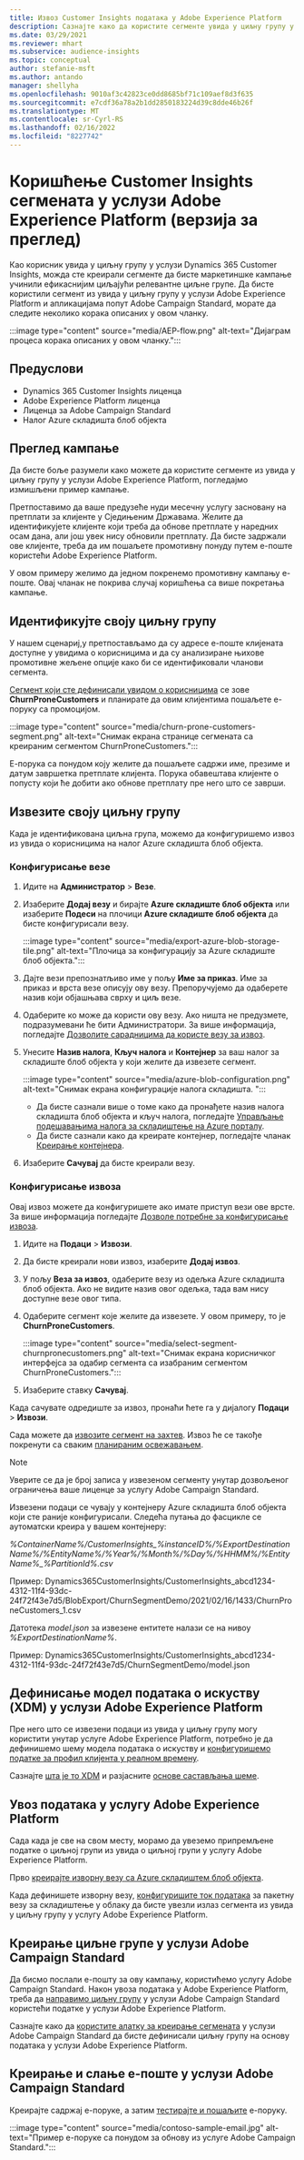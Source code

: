 ```yaml
---
title: Извоз Customer Insights података у Adobe Experience Platform
description: Сазнајте како да користите сегменте увида у циљну групу у услузи Adobe Experience Platform.
ms.date: 03/29/2021
ms.reviewer: mhart
ms.subservice: audience-insights
ms.topic: conceptual
author: stefanie-msft
ms.author: antando
manager: shellyha
ms.openlocfilehash: 9010af3c42823ce0dd8685bf71c109aef8d3f635
ms.sourcegitcommit: e7cdf36a78a2b1dd2850183224d39c8dde46b26f
ms.translationtype: MT
ms.contentlocale: sr-Cyrl-RS
ms.lasthandoff: 02/16/2022
ms.locfileid: "8227742"
---
```

# <a name="use-customer-insights-segments-in-adobe-experience-platform-preview"></a>Коришћење Customer Insights сегмената у услузи Adobe Experience Platform (верзија за преглед)

Као корисник увида у циљну групу у услузи Dynamics 365 Customer Insights, можда сте креирали сегменте да бисте маркетиншке кампање учинили ефикаснијим циљајући релевантне циљне групе. Да бисте користили сегмент из увида у циљну групу у услузи Adobe Experience Platform и апликацијама попут Adobe Campaign Standard, морате да следите неколико корака описаних у овом чланку.

:::image type="content" source="media/AEP-flow.png" alt-text="Дијаграм процеса корака описаних у овом чланку.":::

## <a name="prerequisites"></a>Предуслови

-   Dynamics 365 Customer Insights лиценца
-   Adobe Experience Platform лиценца
-   Лиценца за Adobe Campaign Standard
-   Налог Azure складишта блоб објекта

## <a name="campaign-overview"></a>Преглед кампање

Да бисте боље разумели како можете да користите сегменте из увида у циљну групу у услузи Adobe Experience Platform, погледајмо измишљени пример кампање.

Претпоставимо да ваше предузеће нуди месечну услугу засновану на претплати за клијенте у Сједињеним Државама. Желите да идентификујете клијенте који треба да обнове претплате у наредних осам дана, али још увек нису обновили претплату. Да бисте задржали ове клијенте, треба да им пошаљете промотивну понуду путем е-поште користећи Adobe Experience Platform.

У овом примеру желимо да једном покренемо промотивну кампању е-поште. Овај чланак не покрива случај коришћења са више покретања кампање.

## <a name="identify-your-target-audience"></a>Идентификујте своју циљну групу

У нашем сценариј,у претпостављамо да су адресе е-поште клијената доступне у увидима о корисницима и да су анализиране њихове промотивне жељене опције како би се идентификовали чланови сегмента.

[Сегмент који сте дефинисали увидом о корисницима](segments.md) се зове **ChurnProneCustomers** и планирате да овим клијентима пошаљете е-поруку са промоцијом.

:::image type="content" source="media/churn-prone-customers-segment.png" alt-text="Снимак екрана странице сегмената са креираним сегментом ChurnProneCustomers.":::

Е-порука са понудом коју желите да пошаљете садржи име, презиме и датум завршетка претплате клијента. Порука обавештава клијенте о попусту који ће добити ако обнове претплату пре него што се заврши.

## <a name="export-your-target-audience"></a>Извезите своју циљну групу

Када је идентификована циљна група, можемо да конфигуришемо извоз из увида о корисницима на налог Azure складишта блоб објекта.

### <a name="configure-a-connection"></a>Конфигурисање везе

1. Идите на **Администратор** > **Везе**.

1. Изаберите **Додај везу** и бирајте **Azure складиште блоб објекта** или изаберите **Подеси** на плочици **Azure складиште блоб објекта** да бисте конфигурисали везу.

   :::image type="content" source="media/export-azure-blob-storage-tile.png" alt-text="Плочица за конфигурацију за Azure складиште блоб објекта."::: 

1. Дајте вези препознатљиво име у пољу **Име за приказ**. Име за приказ и врста везе описују ову везу. Препоручујемо да одаберете назив који објашњава сврху и циљ везе.

1. Одаберите ко може да користи ову везу. Ако ништа не предузмете, подразумевани ће бити Администратори. За више информација, погледајте [Дозволите сарадницима да користе везу за извоз](connections.md#allow-contributors-to-use-a-connection-for-exports).

1. Унесите **Назив налога**, **Кључ налога** и **Контејнер** за ваш налог за складиште блоб објекта у који желите да извезете сегмент.  
      
   :::image type="content" source="media/azure-blob-configuration.png" alt-text="Снимак екрана конфигурације налога складишта. "::: 
   
    - Да бисте сазнали више о томе како да пронађете назив налога складишта блоб објекта и кључ налога, погледајте [Управљање подешавањима налога за складиштење на Azure порталу](/azure/storage/common/storage-account-manage).
    - Да бисте сазнали како да креирате контејнер, погледајте чланак [Креирање контејнера](/azure/storage/blobs/storage-quickstart-blobs-portal#create-a-container).

1. Изаберите **Сачувај** да бисте креирали везу. 

### <a name="configure-an-export"></a>Конфигурисање извоза

Овај извоз можете да конфигуришете ако имате приступ вези ове врсте. За више информација погледајте [Дозволе потребне за конфигурисање извоза](export-destinations.md#set-up-a-new-export).

1. Идите на **Подаци** > **Извози**.

1. Да бисте креирали нови извоз, изаберите **Додај извоз**.

1. У пољу **Веза за извоз**, одаберите везу из одељка Azure складишта блоб објекта. Ако не видите назив овог одељка, тада вам нису доступне везе овог типа.

1. Одаберите сегмент које желите да извезете. У овом примеру, то је **ChurnProneCustomers**.

   :::image type="content" source="media/select-segment-churnpronecustomers.png" alt-text="Снимак екрана корисничког интерфејса за одабир сегмента са изабраним сегментом ChurnProneCustomers.":::

1. Изаберите ставку **Сачувај**.

Када сачувате одредиште за извоз, пронаћи ћете га у дијалогу **Подаци** > **Извози**.

Сада можете да [извозите сегмент на захтев](export-destinations.md#run-exports-on-demand). Извоз ће се такође покренути са сваким [планираним освежавањем](system.md).

> [!NOTE]
> Уверите се да је број записа у извезеном сегменту унутар дозвољеног ограничења ваше лиценце за услугу Adobe Campaign Standard.

Извезени подаци се чувају у контејнеру Azure складишта блоб објекта који сте раније конфигурисали. Следећа путања до фасцикле се аутоматски креира у вашем контејнеру:

*%ContainerName%/CustomerInsights_%instanceID%/%ExportDestinationName%/%EntityName%/%Year%/%Month%/%Day%/%HHMM%/%EntityName%_%PartitionId%.csv*

Пример: Dynamics365CustomerInsights/CustomerInsights_abcd1234-4312-11f4-93dc-24f72f43e7d5/BlobExport/ChurnSegmentDemo/2021/02/16/1433/ChurnProneCustomers_1.csv

Датотека *model.json* за извезене ентитете налази се на нивоу *%ExportDestinationName%*.

Пример: Dynamics365CustomerInsights/CustomerInsights_abcd1234-4312-11f4-93dc-24f72f43e7d5/ChurnSegmentDemo/model.json

## <a name="define-experience-data-model-xdm-in-adobe-experience-platform"></a>Дефинисање модел података о искуству (XDM) у услузи Adobe Experience Platform

Пре него што се извезени подаци из увида у циљну групу могу користити унутар услуге Adobe Experience Platform, потребно је да дефинишемо шему модела података о искуству и [конфигуришемо податке за профил клијента у реалном времену](https://experienceleague.adobe.com/docs/experience-platform/profile/tutorials/dataset-configuration.html#tutorials).

Сазнајте [шта је то XDM](https://experienceleague.adobe.com/docs/experience-platform/xdm/home.html) и разјасните [основе састављања шеме](https://experienceleague.adobe.com/docs/experience-platform/xdm/schema/composition.html#schema).

## <a name="import-data-into-adobe-experience-platform"></a>Увоз података у услугу Adobe Experience Platform

Сада када је све на свом месту, морамо да увеземо припремљене податке о циљној групи из увида о циљној групи у услугу Adobe Experience Platform.

Прво [креирајте изворну везу са Azure складиштем блоб објекта](https://experienceleague.adobe.com/docs/experience-platform/sources/ui-tutorials/create/cloud-storage/blob.html#getting-started).    

Када дефинишете изворну везу, [конфигуришите ток података](https://experienceleague.adobe.com/docs/experience-platform/sources/ui-tutorials/dataflow/cloud-storage.html#ui-tutorials) за пакетну везу за складиштење у облаку да бисте увезли излаз сегмента из увида у циљну групу у услугу Adobe Experience Platform.

## <a name="create-an-audience-in-adobe-campaign-standard"></a>Креирање циљне групе у услузи Adobe Campaign Standard

Да бисмо послали е-пошту за ову кампању, користићемо услугу Adobe Campaign Standard. Након увоза података у Adobe Experience Platform, треба да [направимо циљну групу](https://experienceleague.adobe.com/docs/campaign-standard/using/profiles-and-audiences/get-started-profiles-and-audiences.html#permission) у услузи Adobe Campaign Standard користећи податке у услузи Adobe Experience Platform.


Сазнајте како да [користите алатку за креирање сегмената](https://experienceleague.adobe.com/docs/campaign-standard/using/integrating-with-adobe-cloud/adobe-experience-platform/audience-destinations/aep-using-segment-builder.html) у услузи Adobe Campaign Standard да бисте дефинисали циљну групу на основу података у услузи Adobe Experience Platform.

## <a name="create-and-send-the-email-using-adobe-campaign-standard"></a>Креирање и слање е-поште у услузи Adobe Campaign Standard

Креирајте садржај е-поруке, а затим [тестирајте и пошаљите](https://experienceleague.adobe.com/docs/campaign-standard/using/testing-and-sending/get-started-sending-messages.html#preparing-and-testing-messages) е-поруку.

:::image type="content" source="media/contoso-sample-email.jpg" alt-text="Пример е-поруке са понудом за обнову из услуге Adobe Campaign Standard.":::
